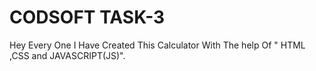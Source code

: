 # CODSOFT TASK-3
Hey Every One I Have Created This Calculator With The help Of " HTML ,CSS and JAVASCRIPT(JS)". 
